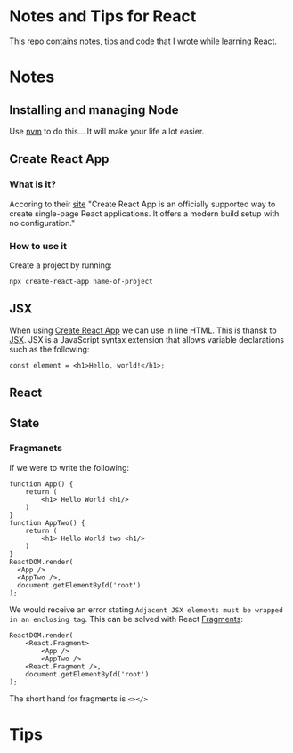 # Notes and Tips for React

This repo contains notes, tips and code that I wrote while learning React.

# Notes
## Installing and managing Node
Use [nvm](https://github.com/nvm-sh/nvm) to do this... It will make your life a lot easier.

## Create React App
### What is it?
Accoring to their [site](https://create-react-app.dev/docs/getting-started/) "Create React App is an officially supported way to create single-page React applications. It offers a modern build setup with no configuration."
### How to use it
Create a project by running:
```
npx create-react-app name-of-project
```

## JSX
When using [Create React App](https://create-react-app.dev/docs/getting-started/) we can use in line HTML. This is thansk to [JSX](https://reactjs.org/docs/introducing-jsx.html). JSX is a JavaScript syntax extension that allows variable declarations such as the following:
```
const element = <h1>Hello, world!</h1>;
```

## React
## State
### Fragmanets
If we were to write the following:
```
function App() {
    return (
        <h1> Hello World <h1/>
    )
}
function AppTwo() {
    return (
        <h1> Hello World two <h1/>
    )
}
ReactDOM.render(
  <App />
  <AppTwo />,
  document.getElementById('root')
);
```
We would receive an error stating ```Adjacent JSX elements must be wrapped in an enclosing tag```. This can be solved with React [Fragments](https://reactjs.org/docs/fragments.html):
```
ReactDOM.render(
    <React.Fragment>
        <App />
        <AppTwo />
    <React.Fragment />,
    document.getElementById('root')
);
```
The short hand for fragments is ```<></>```
# Tips